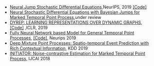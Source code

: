 * [Neural Jump Stochastic Differential Equations](https://papers.nips.cc/paper/2019/file/59b1deff341edb0b76ace57820cef237-Paper.pdf),NeurIPS, 2019 [\[Code\]](https://github.com/000Justin000/torchdiffeq/tree/jj585)
* [Neural Stochastic Differential Equations with Bayesian Jumps for Marked Temporal Point Process](https://rlair.cs.ucr.edu/papers/docs/odebayesmtpp.pdf),under review
* [DYREP: LEARNING REPRESENTATIONS OVER DYNAMIC GRAPHS](https://openreview.net/pdf?id=HyePrhR5KX), [\[Code\]](https://github.com/uoguelph-mlrg/LDG) ,ICLR, 2019
* [Fully Neural Network based Model for General Temporal Point Processes](https://arxiv.org/pdf/1905.09690.pdf), [\[Code\]](https://github.com/omitakahiro/NeuralNetworkPointProcess), Neurips 2019
* [Deep Mixture Point Processes: Spatio-temporal Event Prediction with Rich Contextual Information](https://dl.acm.org/doi/pdf/10.1145/3292500.3330937), KDD 2019
* [INITIATOR: Noise-contrastive Estimation for Marked Temporal Point Process](https://www.ijcai.org/proceedings/2018/0303.pdf), IJCAI 2018
